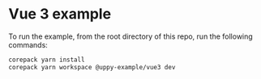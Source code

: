 # Vue 3 example

To run the example, from the root directory of this repo, run the following commands:

```sh
corepack yarn install
corepack yarn workspace @uppy-example/vue3 dev
```
